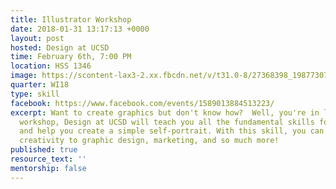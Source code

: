 ```yaml
---
title: Illustrator Workshop
date: 2018-01-31 13:17:13 +0000
layout: post
hosted: Design at UCSD
time: February 6th, 7:00 PM
location: HSS 1346
image: https://scontent-lax3-2.xx.fbcdn.net/v/t31.0-8/27368398_1987730791467382_1373650029703474070_o.jpg?oh=86e922ff492816ac72a01b2fa2f035f5&oe=5B1BF19E
quarter: WI18
type: skill
facebook: https://www.facebook.com/events/1589013884513223/
excerpt: Want to create graphics but don't know how?  Well, you're in luck! In this
  workshop, Design at UCSD will teach you all the fundamental skills for Adobe Illustrator
  and help you create a simple self-portrait. With this skill, you can apply your
  creativity to graphic design, marketing, and so much more!
published: true
resource_text: ''
mentorship: false
---
```

